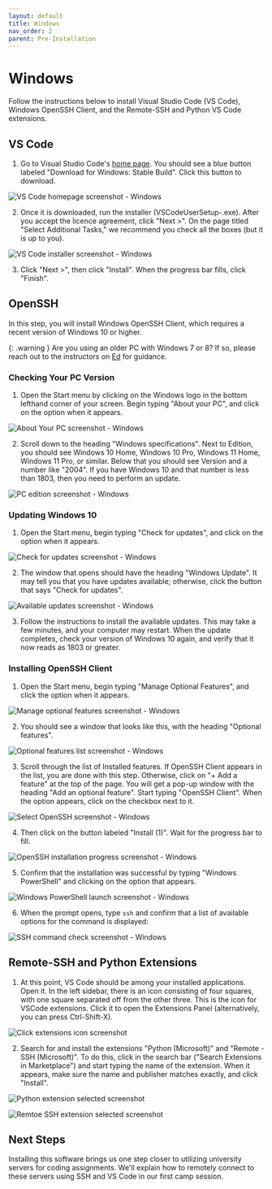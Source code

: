 ```yaml
---
layout: default
title: Windows
nav_order: 2
parent: Pre-Installation
---
```


# Windows

Follow the instructions below to install Visual Studio Code (VS Code), Windows OpenSSH Client, and the Remote-SSH and Python VS Code extensions.

## VS Code

1. Go to Visual Studio Code's [home page](https://code.visualstudio.com/). You should see a blue button labeled "Download for Windows: Stable Build". Click this button to download.

![VS Code homepage screenshot - Windows]({{site.url}}/capp-camp/docs/assets/img/install-code-win-1.png)

2. Once it is downloaded, run the installer (VSCodeUserSetup-<version>.exe). After you accept the licence agreement, click "Next >". On the page titled "Select Additional Tasks," we recommend you check all the boxes (but it is up to you).

![VS Code installer screenshot - Windows](/assets/img/install-code-win-2.png)

3. Click "Next >", then click "Install". When the progress bar fills, click "Finish".

## OpenSSH

In this step, you will install Windows OpenSSH Client, which requires a recent version of Windows 10 or higher.

{: .warning }
Are you using an older PC with Windows 7 or 8? If so, please reach out to the instructors on [Ed](https://edstem.org/us/courses/24735/discussion/) for guidance.

### Checking Your PC Version

1. Open the Start menu by clicking on the Windows logo in the bottom lefthand corner of your screen. Begin typing "About your PC", and click on the option when it appears.

![About Your PC screenshot - Windows](../assets/img/install-ssh-win10-1.png)

2. Scroll down to the heading "Windows specifications". Next to Edition, you should see Windows 10 Home, Windows 10 Pro, Windows 11 Home, Windows 11 Pro, or similar. Below that you should see Version and a number like "2004". If you have Windows 10 and that number is less than 1803, then you need to perform an update.

![PC edition screenshot - Windows](/docs/assets/img/install-ssh-win10-2.png)

### Updating Windows 10

1. Open the Start menu, begin typing "Check for updates", and click on the option when it appears.

![Check for updates screenshot - Windows](/docs/assets/img/install-ssh-win10-3.png)

2. The window that opens should have the heading "Windows Update". It may tell you that you have updates available; otherwise, click the button that says "Check for updates".

![Available updates screenshot - Windows](/docs/assets/img/install-ssh-win10-4.png)

3. Follow the instructions to install the available updates. This may take a few minutes, and your computer may restart. When the update completes, check your version of Windows 10 again, and verify that it now reads as 1803 or greater.


### Installing OpenSSH Client

1. Open the Start menu, begin typing "Manage Optional Features", and click the option when it appears.

![Manage optional features screenshot - Windows](/docs/assets/img/install-ssh-win10-5.png)

2. You should see a window that looks like this, with the heading "Optional features".

![Optional features list screenshot - Windows](/docs/assets/img/install-ssh-win10-6.png)

3. Scroll through the list of Installed features. If OpenSSH Client appears in the list, you are done with this step. Otherwise, click on "+ Add a feature" at the top of the page. You will get a pop-up window with the heading "Add an optional feature". Start typing "OpenSSH Client". When the option appears, click on the checkbox next to it.

![Select OpenSSH screenshot - Windows](/docs/assets/img/install-ssh-win10-7.png)

4. Then click on the button labeled "Install (1)". Wait for the progress bar to fill.

![OpenSSH installation progress screenshot - Windows](/docs/assets/img/install-ssh-win10-8.png)

5. Confirm that the installation was successful by typing "Windows PowerShell" and clicking on the option that appears.

![Windows PowerShell launch screenshot - Windows](/docs/assets/img/install-ssh-win10-9.png)

6. When the prompt opens, type `ssh` and confirm that a list of available options for the command is displayed:

![SSH command check screenshot - Windows](/docs/assets/img/install-ssh-win10-10.png)

## Remote-SSH and Python Extensions

1. At this point, VS Code should be among your installed applications. Open it. In the left sidebar, there is an icon consisting of four squares, with one square separated off from the other three. This is the icon for VSCode extensions. Click it to open the Extensions Panel (alternatively, you can press Ctrl-Shift-X).

![Click extensions icon screenshot](/docs/assets/img/install-ext-1.png)

2. Search for and install the extensions "Python (Microsoft)" and "Remote - SSH (Microsoft)". To do this, click in the search bar ("Search Extensions in Marketplace") and start typing the name of the extension. When it appears, make sure the name and publisher matches exactly, and click "Install".

![Python extension selected screenshot](/docs/assets/img/install-ext-2.png)

![Remtoe SSH extension selected screenshot](/docs/assets/img/install-ext-3.png)

## Next Steps

Installing this software brings us one step closer to utilizing university servers for coding assignments. We'll explain how to remotely connect to these servers using SSH and VS Code in our first camp session.